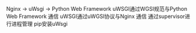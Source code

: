Nginx -> uWsgi -> Python Web Framework
uWSGI通过WGSI规范与Python Web Framework 通信
uWSGI通过uWGSI协议与Nginx 通信
通过supervisor进行进程管理
pip安装uWsgi